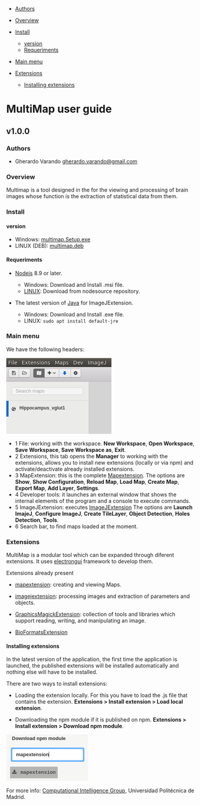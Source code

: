 - [Authors](#authors)

- [Overview](#overview)

- [Install](#install)

	- [version](#version)
	- [Requeriments](#requeriments)

- [Main menu](#main-menu)

- [Extensions](#extensions)
	- [Installing extensions](#installing-extensions)


# MultiMap user guide
## v1.0.0


### Authors
 - Gherardo Varando <gherardo.varando@gmail.com>


### Overview

Multimap is a tool designed in the for the viewing and processing of brain images whose function is the extraction of statistical data from them.

### Install



#### version

 - Windows:  [multimap.Setup.exe](https://github.com/ComputationalIntelligenceGroup/MultiMap/releases/download/v1.1.0/multimap.Setup.1.1.0.exe)
 - LINUX (DEB): [multimap.deb](https://github.com/ComputationalIntelligenceGroup/MultiMap/releases/download/v1.1.0/multimap_1.1.0_amd64.deb)




#### Requeriments

- [Nodejs](https://nodejs.org/en/download/) 8.9 or later.

	- Windows: Download and Install .msi file.
 	- [LINUX](https://nodejs.org/en/download/package-manager/): Download from nodesource repository.


- The latest version of [Java](http://www.oracle.com/technetwork/java/javase/downloads/jre8-downloads-2133155.html) for ImageJExtension.

 	- Windows: Download and Install .exe file.
 	- LINUX: ```sudo apt install default-jre```


### Main menu

We have the following headers: 

![picture](images/headers.png)

- 1 File: working with the workspace. **New Workspace**, **Open Workspace**, **Save Workspace**, **Save Workspace as**, **Exit**. 
- 2 Extensions, this tab opens the **Manager** to working with the extensions, allows you to install new extensions (locally or via npm) and activate/deactivate already installed extensions.
- 3 MapExtension: this is the complete [Mapextension](https://github.com/gherardovarando/mapextension). The options are **Show**, **Show Configuration**, **Reload Map**, **Load Map**, **Create Map**, **Export Map**, **Add Layer**, **Settings**.
- 4 Developer tools: it launches an external window that shows the internal elements of the program and a console to execute commands.
- 5 ImageJExtension: executes [ImageJExtension](https://github.com/gherardovarando/imagejextension) The options are **Launch ImajeJ**, **Configure ImageJ**, **Create TileLayer**, **Object Detection**, **Holes Detection**, **Tools**.
- 6 Search bar, to find maps loaded at the moment.

### Extensions

MultiMap is a modular tool which can be expanded through diferent extensions. It uses [electrongui](https://github.com/gherardovarando/electrongui) framework to develop them.


Extensions already present

- [mapextension](http://github.com/gherardovarando/mapextension): creating and viewing Maps. 

- [imagejextension](http://github.com/gherardovarando/imagejextension): processing images and extraction of parameters and objects.

- [GraphicsMagickExtension](https://github.com/gherardovarando/GraphicsMagickExtension): collection of tools and libraries which support reading, writing, and manipulating an image.

- [BioFormatsExtension](https://github.com/gherardovarando/bioformatsextension)



#### Installing extensions

In the latest version of the application, the first time the application is launched, the published extensions will be installed automatically and nothing else will have to be installed.

There are two ways to install extensions:

- Loading the extension locally. For this you have to load the .js file that contains the extension. **Extensions > Install extension > Load local extension**.

- Downloading the npm module if it is published on npm. **Extensions > Install extension > Download npm module**.

![picture](images/searchextension.png)


For more info: [Computational Intelligence Group](http://cig.fi.upm.es/), Universidad Politécnica de Madrid.

